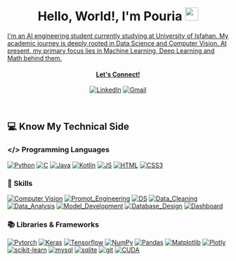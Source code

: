 <h1 align="center">Hello, World!, I'm Pouria
<a href="https://github.com/PeymanKh" target="_self">
		<img src="https://media.giphy.com/media/hvRJCLFzcasrR4ia7z/giphy.gif" width="30">
</h1> 

<p align="left">I'm an AI engineering student currently studying at University of Isfahan. My academic journey is deeply rooted in Data Science and Computer Vision. At present, my primary focus lies in Machine Learning, Deep Learning and Math behind them.</p>

<h4 align="center">Let's Connect!</h4>
<p align="center">
	<a href="https://www.linkedin.com/in/pouria-sameti-34a210269/"><img src="https://img.shields.io/badge/LinkedIn-0077B5?style=for-the-badge&logo=linkedin&logoColor=white" alt="LinkedIn"/></a>
	<a href="mailto:pouria.sameti80@gmail.com"><img img src="https://img.shields.io/badge/Gmail-D14836?style=for-the-badge&logo=gmail&logoColor=white" alt="Gmail"/></a>  
	</p>

<br>

## 💻 Know My Technical Side 

### </> Programming Languages
<p>
    <a href="https://www.python.org/"><img alt="Python" src="https://img.shields.io/badge/python-3670A0?style=for-the-badge&logo=python&logoColor=ffdd54"></a>
    <a href="#"><img alt="C" src="https://img.shields.io/badge/c-%2300599C.svg?style=for-the-badge&logo=c&logoColor=white"></a>
    <a href="#"><img alt="Java" src="https://img.shields.io/badge/java-%23ED8B00.svg?style=for-the-badge&logo=openjdk&logoColor=white"></a>
    <a href="#"><img alt="Kotlin" src="https://img.shields.io/badge/kotlin-%237F52FF.svg?style=for-the-badge&logo=kotlin&logoColor=white"></a>
    <a href="#"><img alt="JS" src="https://img.shields.io/badge/javascript-%23323330.svg?style=for-the-badge&logo=javascript&logoColor=%23F7DF1E"></a>
    <a href="#"><img alt="HTML" src="https://img.shields.io/badge/html5-%23E34F26.svg?style=for-the-badge&logo=html5&logoColor=white"></a>
    <a href="#"><img alt="CSS3" src="https://img.shields.io/badge/css3-%231572B6.svg?style=for-the-badge&logo=css3&logoColor=white"></a>
</p>

### 💼 Skills
<p>

  <a href=""><img src="https://img.shields.io/badge/-Computer%20Vision-040F16?labelColor=040F16&style=for-the-badge" alt="Computer Vision" /></a>
    <a href="https://en.wikipedia.org/wiki/Prompt_engineering"><img alt="Promot_Engineering" src="https://img.shields.io/badge/-Prompt_Engineering-e67300?style=for-the-badge&logo=data%3Aimage%2Fpng%3Bbase64%2CiVBORw0KGgoAAAANSUhEUgAAACAAAAAgCAMAAABEpIrGAAAAWlBMVEUAAAD%2F%2F%2F%2F%2F%2F%2F%2F%2F%2F%2F%2F%2F%2F%2F%2F%2F%2F%2F%2F%2F%2F%2F%2F%2F%2F%2F%2F%2F%2F%2F%2F%2F%2F%2F%2F%2F%2F%2F%2F%2F%2F%2F%2F%2F%2F%2F%2F%2F%2F%2F%2F%2F%2F%2F%2F%2F%2F%2F%2F%2F%2F%2F%2F%2F%2F%2F%2F%2F%2F%2F%2F%2F%2F%2F%2F%2F%2F%2F%2F%2F%2F%2F%2F%2F%2F%2F%2F%2F%2F%2F%2F%2F%2F%2F%2F%2F%2F%2F%2F%2F%2F%2F%2F%2F%2F%2F%2F%2F%2F%2F%2F%2F%2F%2F9ZMre9AAAAHXRSTlMADA0VFhcZMjOZmpucnb6%2FwcXMzs%2FS09XX2O3u79o46voAAACISURBVDjL1ZPHCoAwEEQtscXeS5z%2F%2F00limDcDYIn95LDPLZOHOcf4WUryFCpp4EcbEgNKER06giLfgGu%2BKm8A4ousAMtxsAKiB5zaO3BJ4h7kwRhTCEGNJ%2BAvcRkKyGe%2Bn3M4alTi6quQ5YGUDd6kTzw6ZqsYeLTMBlvueQwrVS0vCTuT%2F7dBnsQGZ%2BNwgOhAAAAAElFTkSuQmCC"></a>
    <a href="https://en.wikipedia.org/wiki/Data_structure"><img alt="DS" src="https://img.shields.io/badge/-Data_Structures_&_Algorithms-ccccff?style=for-the-badge&logo=data%3Aimage%2Fpng%3Bbase64%2CiVBORw0KGgoAAAANSUhEUgAAACAAAAAgCAMAAABEpIrGAAAArlBMVEUAAAAAAAAAAAAAAAAAAAAAAAAAAAAAAAAAAAAAAAAAAAAAAAAAAAAAAAAAAAAAAAAAAAAAAAAAAAAAAAAAAAAAAAAAAAAAAAAAAAAAAAAAAAAAAAAAAAAAAAAAAAAAAAAAAAAAAAAAAAAAAAAAAAAAAAAAAAAAAAAAAAAAAAAAAAAAAAAAAAAAAAAAAAAAAAAAAAAAAAAAAAAAAAAAAAAAAAAAAAAAAAAAAAAAAABeyFOlAAAAOXRSTlMAAQIDBwgKCxARFhcYGiBISVBRV1h2d3uEhoiLjJCSlZe0uru9xMrM0dLW3d7f5%2B7w9ff4%2Bfr7%2Ff6JUJECAAAA6klEQVQ4y82S2RKCMAxFI%2BICrrhExd2676II%2Ff8fE7pAHeuDLw73JXeaM22SBiCVsaFM2zzoVaZC5QwDxSfPP4tfAGi77v3uuo4%2Bm7NiXa8s5DTAnCpaaIBzsEkUnHWAl3rvAxgQ8ggImRqRnxASPAgZqnkzFG9XAGxZh6kABXlYBahKX%2FgvkBRpp0WGapEw4m2OYz%2FjbfZ%2FGFSXjddXR%2B2z0BPAkX7RSQAnaiUS383EgQbihSJ2Yu8geh5iiy0PIr0gNuEmrqulKxeWACqicR%2Fke%2FX3pa1LnwlgxeM%2B%2Bhpjx%2F06WjzzwP3yBaK%2FZD2IVc9rAAAAAElFTkSuQmCC"></a>
    <a href="https://en.wikipedia.org/wiki/Data_cleansing"><img alt="Data_Cleaning" src="https://img.shields.io/badge/-Data_Cleaning-008000?style=for-the-badge&logo=data%3Aimage%2Fpng%3Bbase64%2CiVBORw0KGgoAAAANSUhEUgAAACAAAAAgCAYAAABzenr0AAAABHNCSVQICAgIfAhkiAAAAAlwSFlzAAAOxAAADsQBlSsOGwAAABl0RVh0U29mdHdhcmUAd3d3Lmlua3NjYXBlLm9yZ5vuPBoAAANQSURBVFiFxZZNiJZVFMd%2Fxx6ZcRgnk0QRhVlYYZFkmiI2BTais2khRLowRGiRIioWI5KgiBiCJiItnHTRskRciGi%2BlpGfNAs3ipWf4Awtxm9Rcz7%2BLe55mPs%2BM%2BP7jPMM%2FeHhPffc%2F3vO%2F36de%2BF%2FhkmqAVYBrwxD%2FMfAHjO7MyBD0goNL7Y9T%2BEIoC5qHwWuuN0J%2FATcHtoklMXvgySyr5hZk6Q5wBngoJktlrQK2O2cdcChHElrgVZgZCViLKBeUjMw29vzJH0BLIs4W4GvcwhI8iRPiZ2R%2FU3UNw74LsOv9m8w6Kok4ACwABg7yMB58AjYHzskrQFeAw6Z2XHLdI4F3i0g8SUza886JY0EOggb8xlQnWQ49UBzAQJ2AH0EALPoPRWtZqbElX0AjPeOvQUIGC3pE%2BAecMLMetzfGHFKePLFw1yIvkozSjoV%2BRsgFKL6SFUH8G%2FUbgd6GBrqPXkdYQkAHgLnoLwOtAFTgI%2BAw8AxoAnYCGx2zvfAHzmSVgE7M%2FE%2FpLc2%2FGZmnVkBdcBM4D1vTwamAW9HnBnAyzkEjMrEBpgf2aXUSAC5PRr4PSK9CVzIBJnu34sg3oDHU2MEcBJ48IJBK%2BEpcEzSJGCq%2B9rN7FJKSMzsPD6tXihqC0h8z8zSmUXSsqiv1JfeS2ws4NhtlzRN0lpJcyQl%2Ftsi6bqkpXFO88TVhI0zVPQQSmwbvS%2Bs%2B8CvPvIS8HdUmEBSg6SnBYxckn6WVCPpc0k%2FSuroh3NT0j5JH0N4EzZTfg0PBZ8C7wNjfLS%2FEEp8I%2BEYzqX8Ol%2BU4MvgU9UALAS2E47gImAT8JlzTgMXB0jeDZwCfiAUonStL7qYb4ElwDsuphGojYvFE%2BAGcNXbd4CbwK2IcwO4NoCAE56gKuN%2Fy7%2FVhMfPWRe00szOIml9tD4PJXVG7bs5175H0uuSLke%2BLkn3n%2FOfPyEUor8itbWUl9AxA4w2i5PAROCNyLerwn9KEArRQUnTgVdzJusPV4EtUfsy0EJ4RadoA%2F4h3Cfg5TgBMLNszR80JKVnuxtYTrhZY7QANS6gizBrxULSFEnz3f4ys%2BZzJbW6fabw5P2IeUnSLEkbJB2RNEFStwvYXDlC8YKqJDX5zOTd3MOP%2FwBX5yGm4bYZ7QAAAABJRU5ErkJggg%3D%3D"></a>
    <a href="https://en.wikipedia.org/wiki/Data_analysis"><img alt="Data_Analysis" src="https://img.shields.io/badge/-Data_Analysis-660066?style=for-the-badge&logo=data%3Aimage%2Fpng%3Bbase64%2CiVBORw0KGgoAAAANSUhEUgAAACAAAAAgCAYAAABzenr0AAAABHNCSVQICAgIfAhkiAAAAAlwSFlzAAAOxAAADsQBlSsOGwAAABl0RVh0U29mdHdhcmUAd3d3Lmlua3NjYXBlLm9yZ5vuPBoAAAIfSURBVFiFxZU7axRhFIafb6NG0cg2FtpoYRILUUQsTCNE0ogW2iSFhf4Gwc5fo40IGlBwCV4aCUYsRCy0UZT1FgiJq8FgSB6LmdFxspeZnc36NsPMd3mfc8433wmUlFoFFoEl4BNQBx4B0yGEN2X3zwVgaz1TT%2F9PgET31D29MtytHlSPqwM5AVTfqUe6MdyhXlJvqfOZTasFAFQbuSHUQfWautBmw6IAGmWifTnUoD7OsVk3AKp325nvjZ8j6sdNAlAdb2Y%2BoS6r53NClAGYy5ofVr%2FFg79yQpQBUB1J1%2FxJZjANMazWNwHgagJwscWENMSoGzNRFqCGWjH6NVqpHURZgFfJweukVhBlARYrwJmOtxJsBW6qF%2BION07U%2BcqqGtRZ4GTOBavAVAjhtjoKfABWgGq3BEGdB4p0qlVgMoRwB0DdCWwrsL4RQlhLXrZQnH4F%2BBqbjwE1YKjA%2BmPAiz9v6lKBQ%2FNDPZWY%2B%2FfiKqL9%2F%2BCor%2Ftovq4OZgFqORY2jNKdmDe6MFf9kq1HBZjpULNl4FwIYTaGuF%2Bw5mk93PBFPdSHyBNNNsVSH%2FTBfEFtnrnYIK1eHLisrrQtjnojntjryFXfqts7AexSn9v7yH%2BqJ9qapyAGehz5mjqVyzwNYZSJsvpu3MILSx1Sr5cwf6ke7co8AzKmzhQwfq9eVit5PUJOkGHgLDABHAD2EbXgOvAZeApMA3MhhPUiQf4GOFAcyODl%2BWEAAAAASUVORK5CYII%3D"></a>
        <a href="https://en.wikipedia.org/wiki/Machine_learning"><img alt="Model_Development" src="https://img.shields.io/badge/-ML_Model_Development_&_Validation-00ace6?style=for-the-badge&logo=data%3Aimage%2Fpng%3Bbase64%2CiVBORw0KGgoAAAANSUhEUgAAACAAAAAgCAYAAABzenr0AAAABHNCSVQICAgIfAhkiAAAAAlwSFlzAAAOxAAADsQBlSsOGwAAABl0RVh0U29mdHdhcmUAd3d3Lmlua3NjYXBlLm9yZ5vuPBoAAANGSURBVFiFtZdbiFdVFIe%2FNejMpN2UGA0q7SGohwSJXrpQ5kPRTIFEhUFRBKGiA1FITFDQQxJCKWFO%2BBQ%2B1EMvkV2emm4U0Y2YpDByqLAUL9nFjJHm6%2BFs48yec%2Fn%2Fx2nB4Zyz19pr%2Fdbaa6%2B9NsyC1O3qsdJzRB2pkFuqPqVuVVfMxlYdgAln0lji9aqL1AvV%2FSX%2B31Ugerow2qfeou4EljaI3gMcA34GLi2N9wH3dgRAXaG%2Bpz6YPBoGfgTeAtYB%2FQ0AjgKfA19X8H5vmDfN%2BOEUtin1QEW4q2gs0xPq6yX%2BPvWCbox3S2MV%2BkK9UR1UF6SxJepqdUkVgC9mabwSQIX%2BIfVEkv9THZyXybwGrGxTBBwHPqJItB7gYmCyg3nPAgvS98L0Pw3hWeqvDV7uVdeo8yu8izbr6vFM39E8AsPA%2BTXzdwEbI2IyreMQsBz4B%2FgWeAP4o8ZwACPAuRlrd5SEzgZ%2BABZX6NgZERvUfmALsAHozWTeiYjV6nLg6oy3BlibAG4DlgGfAC%2BWUd5RE%2FYv1flpeT5oS0L1%2Fhr%2BhHpl7ll5CW6vCh8wEhGn1G3AdTUyZRoHnsnGTgCjEXF4hrT6nPqZ%2BlcF6l%2FUHnWZeqrB%2B%2F8i0EYWdeER9frTA1MNSl9JMsMtxjsCoD6czdk0D2jaPj%2Bl92WdeJeMrAV21LDzXfBY22nYurfPlHoAG%2FgXpfe%2BThVGxMsRsbjqAR4tiQpsQd1hfRIetEjCS5y7JLzBIgmvhVKI1ZeA%2ByrmDEbEm%2BrzwMYG3e9GxCr1KuDOjFe%2FDUsA6grRVxaFqF99vy0CdlmIOi3FoxGxXu0Dnk6RONNS%2FCkwmkdhc4OHu9TeJDegPmDR8T6p3qWe0xDdUB93Zs3Zngu2HcffWCxV7v2cHcebqT%2BOAS4HXgV%2BUz8GDlAs4%2BmGZKgFwyHgvNL%2F9KT0%2F2%2FJBi1aMdP71lzgCosDaE4AWNSQVRa94MI0NqDepA7UoZzLtnxPif%2BdbW15BuJD9SGLi8km9VAnANTbLCrreIXMEx0BqAHVp96svqCebABQV4hUt84aQAZmogFA%2BXL6fYl%2F0paWrBt6G7i79D8F7AGIiEnSHUG9BlhPcRfYHRHjuaJ%2FAa75KjXIoR57AAAAAElFTkSuQmCC"></a>
        <a href="https://en.wikipedia.org/wiki/Database_design"><img alt="Database_Design" src="https://img.shields.io/badge/-Database_Design-00802b?style=for-the-badge&logo=data%3Aimage%2Fpng%3Bbase64%2CiVBORw0KGgoAAAANSUhEUgAAACAAAAAgCAYAAABzenr0AAAABHNCSVQICAgIfAhkiAAAAAlwSFlzAAAOxAAADsQBlSsOGwAAABl0RVh0U29mdHdhcmUAd3d3Lmlua3NjYXBlLm9yZ5vuPBoAAAMNSURBVFiFzZdPbFRVFMZ%2Fd2hppyNFWbAgVjRVC8ZiZEmi%2FNHgyg0Lty40sGAlIS7cmKgLV7rSGCPg2g0JYUUgQWpYGmMJFEykGNLoQqSlldLW%2Bbk4d%2BB1OjNgOs%2F0S07m5s179zv3vPt9575EB6iDwCvADmAEeBJ4PMdgDoAZYDrHbeAmMAH8DPyQUprpxNNMOqAeUsfUJVePpTzXQbX6MPJ96o0ukLbDpLq3Hfl2da5E8gZm1W0N3kohh2eBziXqDgaA51r%2Bo%2B5XL5W4%2BnH19SJnpUgO3AVGgX3Al8A1oL6K1daBq3muvYSaFjIXAKmQwHvAZ8A54DvgdEppSu0nJLgN2ApsIl5VlZAjhPTu5rgFTGbiqymleXUL8CbwVl7ckZTS5wA9LbJ%2BLYfqOHAlTzYBXMwkt4F54O%2F8zADQnxOqAkPAAWBEfQF4sbjYIlolUKzOjhylofLwW8rFmkrgHOHhZeMmcHbFVTWpg%2BrH6h8leMDv6keZ4%2F6GLMrwMLHhPiSk9CqhhlFCgk8D6x5xlf8QUrwCjBPVvQBsBI4Ckymlr2C5CtYDB4G3gfPAKeAY8GtKqa72Ac8ANaINV%2FMYYI6Q50weX08p3VMrwDCwH3gf2A30AUcapK1k2Ae8kQPgnnqN8IIbhP7vALN5DLAZeAzYQPjBVnUEeD7P1xadfKCY0GiOrmNNyXA1Tee%2FYiWXWlO%2FVeslSLCBunpcrbVKYEjtVXeqx9RbXST%2BU%2F1GfTlzDDV4m9vxYeAT4CSxy3fywAe2E6emfkLPNUK6AAuE%2FKYJZfxCdM8Jwgd%2BJBRyAPgA%2BKJdOx4GTgBfE8ZxBrgMjBHaXmqqWgUgpVRvut5DeMYI0f8%2FJY73vc2VbyfDXh6cCxpYUKfySueBv%2FIvxqHliVydGrClUJ2OeBQfaGA9YcddxZrygcX%2Fkfc%2BVzGBs8T7LRtzxOZeCXWP8flUFq6ruzump1bVd9Xv1cUukC6q59V3DLUsQ8ujciGZDcAu4CVC008RchskzGhjvnWa5Z%2FnvxHt%2ByfgYkppth3Hv5eqTDQ3fSDbAAAAAElFTkSuQmCC"></a>
        <a href="https://en.wikipedia.org/wiki/Dashboard_(computing)"><img alt="Dashboard" src="https://img.shields.io/badge/-Interactive_Dashboard_Development-990000?style=for-the-badge&logo=data%3Aimage%2Fpng%3Bbase64%2CiVBORw0KGgoAAAANSUhEUgAAACAAAAAgCAMAAABEpIrGAAAAUVBMVEUAAAD%2F%2F%2F%2F%2F%2F%2F%2F%2F%2F%2F%2F%2F%2F%2F%2F%2F%2F%2F%2F%2F%2F%2F%2F%2F%2F%2F%2F%2F%2F%2F%2F%2F%2F%2F%2F%2F%2F%2F%2F%2F%2F%2F%2F%2F%2F%2F%2F%2F%2F%2F%2F%2F%2F%2F%2F%2F%2F%2F%2F%2F%2F%2F%2F%2F%2F%2F%2F%2F%2F%2F%2F%2F%2F%2F%2F%2F%2F%2F%2F%2F%2F%2F%2F%2F%2F%2F%2F%2F%2F%2F%2F%2F%2F%2F%2F%2F%2F%2F%2F%2F%2F%2F8IN%2BdeAAAAGnRSTlMABwgqK0pLTE1zdHV2np%2BgoaeoqsjJyvP0%2FHwrmpcAAACcSURBVDjLzZPJDsMgDESH0uwthBLW%2F%2F%2FQnhJijFQ1p8xtRg8bI4ynT3lX1AIQazyC5CV8PmsGFhI4JOIN8CFBArHZApYmtwAisYoDmtiOA2I2dte7AweY%2FgYer9JCDQ1gJba%2FMCZ7KEWCwIGhKskA9Oq4tZlEA6h0ARhPLZZGi5EE%2BsKYd%2Fy0P1fPET%2FVy7tBulIjKAEIHcr5TX4BkAtVjPuqcP0AAAAASUVORK5CYII%3D"></a>
</p>


### 📚 Libraries & Frameworks
<p>
   <a href="https://www.git-scm.com/"><img alt="Pytorch" src="https://img.shields.io/badge/PyTorch-%23EE4C2C.svg?style=for-the-badge&logo=PyTorch&logoColor=white"></a>  
  <a href="https://keras.io/api/"><img alt="Keras" src="https://img.shields.io/badge/TensorFlow-%23FF6F00.svg?style=for-the-badge&logo=TensorFlow&logoColor=white"></a>
  <a href="https://keras.io/api/"><img alt="Tensorflow" src="https://img.shields.io/badge/Keras-%23D00000.svg?style=for-the-badge&logo=Keras&logoColor=white"></a>
   <a href="https://numpy.org/"><img alt="NumPy" src="https://img.shields.io/badge/numpy-%23013243.svg?style=for-the-badge&logo=numpy&logoColor=white"></a>
    <a href="https://pandas.pydata.org/"><img alt="Pandas" src="https://img.shields.io/badge/pandas-%23150458.svg?style=for-the-badge&logo=pandas&logoColor=white"></a>
    <a href="https://matplotlib.org/"><img alt="Matplotlib" src="https://img.shields.io/badge/Matplotlib-%23ffffff.svg?style=for-the-badge&logo=matplotlib&logoColor=black"></a>
    <a href="https://plotly.com/python/"><img alt="Plotly" src="https://img.shields.io/badge/Plotly-%233F4F75.svg?style=for-the-badge&logo=plotly&logoColor=white"></a>
    <a href="https://scikit-learn.org/stable/"><img alt="scikit-learn" src="https://img.shields.io/badge/scikit--learn-%23F7931E.svg?style=for-the-badge&logo=scikit-learn&logoColor=white"></a>
    <a href="https://www.mysql.com/"><img alt="mysql" src="https://img.shields.io/badge/mysql-4479A1.svg?style=for-the-badge&logo=mysql&logoColor=white"></a>
    <a href="https://sqlite.org/"><img alt="sqlite" src="https://img.shields.io/badge/sqlite-%2307405e.svg?style=for-the-badge&logo=sqlite&logoColor=white"></a>
    <a href="https://www.git-scm.com/"><img alt="git" src="https://img.shields.io/badge/git-%23F05033.svg?style=for-the-badge&logo=git&logoColor=white"></a>
    <a href="#"><img alt="CUDA" src="https://img.shields.io/badge/cuda-000000.svg?style=for-the-badge&logo=nVIDIA&logoColor=green"></a>
    

</p>
